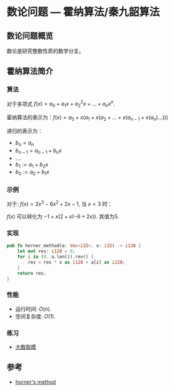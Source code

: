 # 数论问题 — 霍纳算法/秦九韶算法

## 数论问题概览

数论是研究整数性质的数学分支。

## 霍纳算法简介

### 算法

对于多项式 $f(x) = a_0 + a_1x + a_2^2x + ... +a_nx^n$.

霍纳算法的表示为：$f(x) = a_0 + x(a_1 + x(a_2 + ... + x(a_{n-1} + x(a_n)...)))$

递归的表示为：

- $b_n = a_n$
- $b_{n-1} = a_{n-1} + b_nx$
- ....
- $b_1 := a_1 + b_2x$
- $b_0 := a_0 + b_1x$

### 示例

对于: $f(x) = 2x^3 - 6x^2 + 2x - 1$, 当 $x=3$ 时：

$f(x)$ 可以转化为 $-1 + x( 2 + x( -6 + 2x))$. 其值为$5$.

### 实现

```Rust
pub fn horner_method(a: Vec<i32>, x: i32) -> i128 {
    let mut res: i128 = 0;
    for i in (0..a.len()).rev() {
        res = res * x as i128 + a[i] as i128;
    }
    return res;
}
```

### 性能

- 运行时间: $O(n)$.
- 空间复杂度: $O(1)$.

### 练习

- [大数取模](http://acm.hdu.edu.cn/showproblem.php?pid=1212)

## 参考

- [horner's method](https://en.wikipedia.org/wiki/Horner%27s_method)